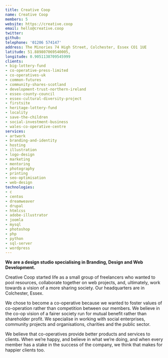 ```yaml
---
title: Creative Coop
name: Creative Coop
members: 5
website: https://creative.coop
email: hello@creative.coop
twitter: 
github: 
telephone: '01206 574147'
address: The Minories 74 High Street, Colchester, Essex CO1 1UE
latitude: 51.889807069540005, 
longitude: 0.9051138709545999
clients: 
- big-lottery-fund
- co-operative-press-limited
- co-operatives-uk
- common-futures
- community-shares-scotland
- development-trust-northern-ireland
- essex-county-council
- essex-cultural-diversity-project
- firstsite
- heritage-lottery-fund
- locality
- save-the-children
- social-investment-business
- wales-co-operative-centre
services: 
- artwork
- branding-and-identity
- hosting
- illustration
- logo-design
- marketing
- mentoring
- photography
- printing
- seo-optimisation
- web-design
technologies: 
- c
- centos
- dreamweaver
- drupal
- htmlcss
- adobe-illustrator
- joomla
- mysql
- photoshop
- php
- python
- sql-server
- wordpress
---
```


**We are a design studio specialising in Branding, Design and Web Development.**

Creative Coop started life as a small group of freelancers who wanted to pool resources, collaborate together on web projects, and, ultimately, work towards a vision of a more sharing society. Our headquarters are in Colchester, Essex.

We chose to become a co-operative because we wanted to foster values of co-operation rather than competition between our members. We believe in the co-op vision of a fairer society run for mutual benefit rather than shareholder profit. We specialise in working with social enterprises, community projects and organisations, charities and the public sector.

We believe that co-operatives provide better products and services to clients. When we’re happy, and believe in what we’re doing, and when every member has a stake in the success of the company, we think that makes for happier clients too.
